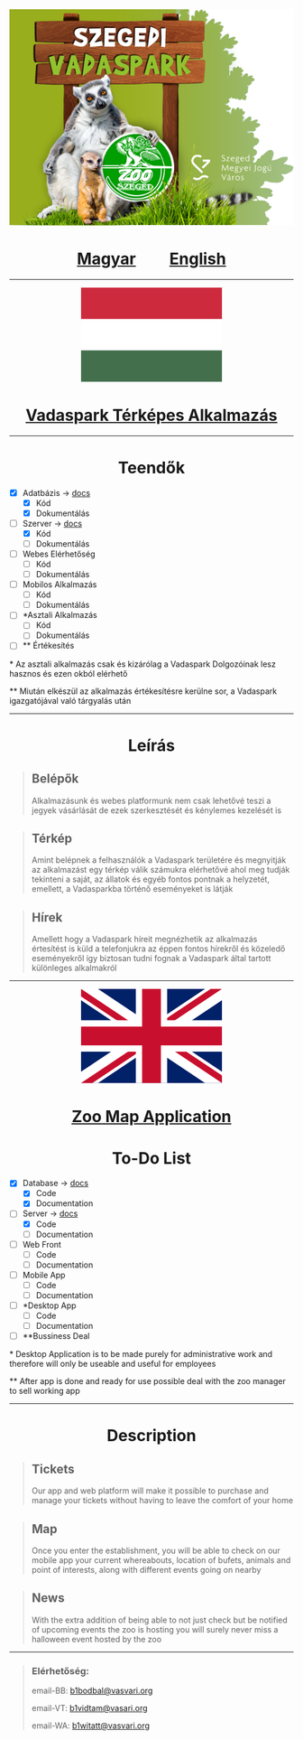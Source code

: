 <img src="./Images/Logo.png"/>

<div align="center">
<h1>
<a href="#hun">Magyar</a>
<span>&nbsp&nbsp&nbsp&nbsp&nbsp&nbsp&nbsp</span>
<a href="#eng">English</a>
</h1>
</div>

---

<div align="center">
<img src="./Images/magyar.png"/>
</div>

<div align="center" id="hun">
<h1 style="text-decoration: underline;">    
<strong>
<u>
<a href="https://zooszeged.hu/">Vadaspark</a> Térképes Alkalmazás
</u> 
</strong>
</h1>
</div>

---

<div align="center">
<h1>Teendők</h1>
</div>

-   [x] Adatbázis -> [docs](server/src/config/README.md)
    -   [x] Kód
    -   [x] Dokumentálás
-   [ ] Szerver -> [docs](server/README.md)
    -   [x] Kód
    -   [ ] Dokumentálás
-   [ ] Webes Elérhetőség
    -   [ ] Kód
    -   [ ] Dokumentálás
-   [ ] Mobilos Alkalmazás
    -   [ ] Kód
    -   [ ] Dokumentálás
-   [ ] \*Asztali Alkalmazás
    -   [ ] Kód
    -   [ ] Dokumentálás
-   [ ] \*\* Értékesítés

\* Az asztali alkalmazás csak és kizárólag a Vadaspark Dolgozóinak lesz hasznos és ezen okból elérhető

\*\* Miután elkészül az alkalmazás értékesítésre kerülne sor, a Vadaspark igazgatójával való tárgyalás után

---

<div>
<h1 align="center">Leírás</h1>
</div>

> ## Belépők
>
> Alkalmazásunk és webes platformunk nem csak lehetővé teszi a jegyek vásárlását de ezek szerkesztését és kénylemes kezelését is

> ## Térkép
>
> Amint belépnek a felhasználók a Vadaspark területére és megnyitják az alkalmazást egy térkép válik számukra elérhetővé ahol meg tudják tekinteni a saját, az állatok és egyéb fontos pontnak a helyzetét, emellett, a Vadasparkba történő eseményeket is látják

> ## Hírek
>
> Amellett hogy a Vadaspark híreit megnézhetik az alkalmazás értesítést is küld a telefonjukra az éppen fontos hírekről és közeledő eseményekről így biztosan tudni fognak a Vadaspark által tartott különleges alkalmakról

---

<div align="center">
<img src="./Images/english.png"/>
</div>

<div align="center" id="eng">
<h1 style="text-decoration: underline;">    
<strong>
<u>
<a href="https://zooszeged.hu/">Zoo</a></u> Map Application
</strong>
</h1>
</div>

<div align="center">
<h1>To-Do List</h1>
</div>

-   [x] Database -> [docs](server/src/config/README.md)
    -   [x] Code
    -   [x] Documentation
-   [ ] Server -> [docs](server/src/README.md)
    -   [x] Code
    -   [ ] Documentation
-   [ ] Web Front
    -   [ ] Code
    -   [ ] Documentation
-   [ ] Mobile App
    -   [ ] Code
    -   [ ] Documentation
-   [ ] \*Desktop App
    -   [ ] Code
    -   [ ] Documentation
-   [ ] \*\*Bussiness Deal

\* Desktop Application is to be made purely for administrative work and therefore will only be useable and useful for employees

\*\* After app is done and ready for use possible deal with the zoo manager to sell working app

---

<div align="center">
<h1>Description</h1>
</div>

> ## Tickets
>
> Our app and web platform will make it possible to purchase and manage your tickets without having to leave the comfort of your home

> ## Map
>
> Once you enter the establishment, you will be able to check on our mobile app your current whereabouts, location of bufets, animals and point of interests, along with different events going on nearby

> ## News
>
> With the extra addition of being able to not just check but be notified of upcoming events the zoo is hosting you will surely never miss a halloween event hosted by the zoo

---

> ### Elérhetőség:
>
> email-BB: b1bodbal@vasvari.org
>
> email-VT: b1vidtam@vasari.org
>
> email-WA: b1witatt@vasvari.org
